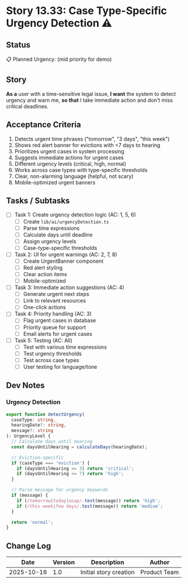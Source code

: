 # Story 13.33: Case Type-Specific Urgency Detection ⚠️

## Status
📋 Planned
Urgency: (mid priority for demo)
## Story
**As a** user with a time-sensitive legal issue,
**I want** the system to detect urgency and warn me,
**so that** I take immediate action and don't miss critical deadlines.

## Acceptance Criteria

1. Detects urgent time phrases ("tomorrow", "3 days", "this week")
2. Shows red alert banner for evictions with <7 days to hearing
3. Prioritizes urgent cases in system processing
4. Suggests immediate actions for urgent cases
5. Different urgency levels (critical, high, normal)
6. Works across case types with type-specific thresholds
7. Clear, non-alarming language (helpful, not scary)
8. Mobile-optimized urgent banners

## Tasks / Subtasks

- [ ] Task 1: Create urgency detection logic (AC: 1, 5, 6)
  - [ ] Create `lib/ai/urgencyDetection.ts`
  - [ ] Parse time expressions
  - [ ] Calculate days until deadline
  - [ ] Assign urgency levels
  - [ ] Case-type-specific thresholds

- [ ] Task 2: UI for urgent warnings (AC: 2, 7, 8)
  - [ ] Create UrgentBanner component
  - [ ] Red alert styling
  - [ ] Clear action items
  - [ ] Mobile-optimized

- [ ] Task 3: Immediate action suggestions (AC: 4)
  - [ ] Generate urgent next steps
  - [ ] Link to relevant resources
  - [ ] One-click actions

- [ ] Task 4: Priority handling (AC: 3)
  - [ ] Flag urgent cases in database
  - [ ] Priority queue for support
  - [ ] Email alerts for urgent cases

- [ ] Task 5: Testing (AC: All)
  - [ ] Test with various time expressions
  - [ ] Test urgency thresholds
  - [ ] Test across case types
  - [ ] User testing for language/tone

## Dev Notes

### Urgency Detection

```typescript
export function detectUrgency(
  caseType: string,
  hearingDate?: string,
  message?: string
): UrgencyLevel {
  // Calculate days until hearing
  const daysUntilHearing = calculateDays(hearingDate);

  // Eviction-specific
  if (caseType === 'eviction') {
    if (daysUntilHearing <= 3) return 'critical';
    if (daysUntilHearing <= 7) return 'high';
  }

  // Parse message for urgency keywords
  if (message) {
    if (/tomorrow|today|asap/.test(message)) return 'high';
    if (/this week|few days/.test(message)) return 'medium';
  }

  return 'normal';
}
```

## Change Log

| Date | Version | Description | Author |
|------|---------|-------------|--------|
| 2025-10-16 | 1.0 | Initial story creation | Product Team |

